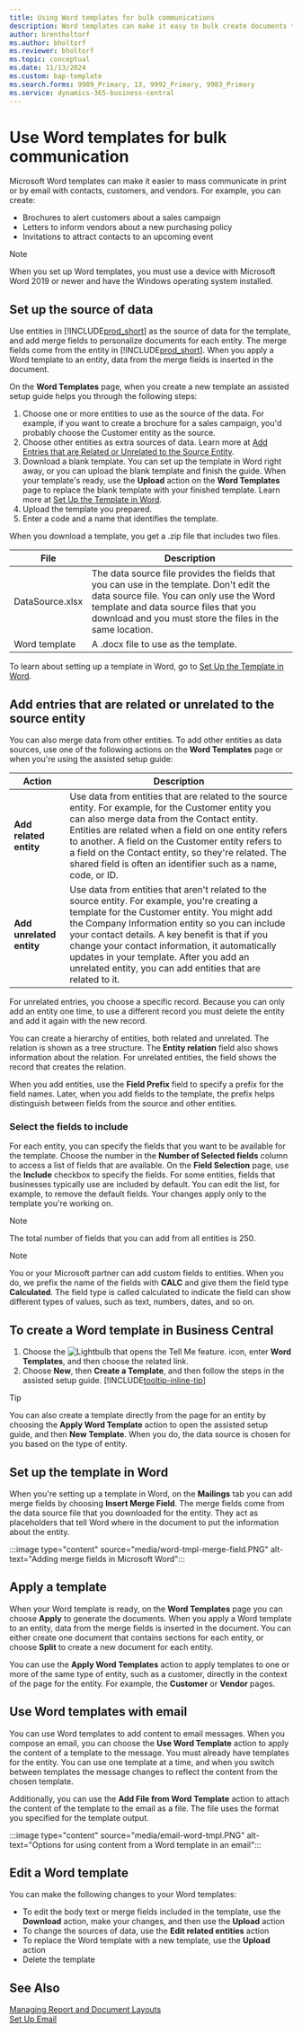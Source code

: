 ```yaml
---
title: Using Word templates for bulk communications
description: Word templates can make it easy to bulk create documents that are personalized for specific entities.
author: brentholtorf
ms.author: bholtorf
ms.reviewer: bholtorf
ms.topic: conceptual
ms.date: 11/13/2024
ms.custom: bap-template
ms.search.forms: 9989_Primary, 13, 9992_Primary, 9983_Primary
ms.service: dynamics-365-business-central
---
```


# Use Word templates for bulk communication

Microsoft Word templates can make it easier to mass communicate in print or by email with contacts, customers, and vendors. For example, you can create:

* Brochures to alert customers about a sales campaign
* Letters to inform vendors about a new purchasing policy
* Invitations to attract contacts to an upcoming event

> [!NOTE]
> When you set up Word templates, you must use a device with Microsoft Word 2019 or newer and have the Windows operating system installed.

## Set up the source of data

Use entities in [!INCLUDE[prod_short](includes/prod_short.md)] as the source of data for the template, and add merge fields to personalize documents for each entity. The merge fields come from the entity in [!INCLUDE[prod_short](includes/prod_short.md)]. When you apply a Word template to an entity, data from the merge fields is inserted in the document.

On the **Word Templates** page, when you create a new template an assisted setup guide helps you through the following steps:

1. Choose one or more entities to use as the source of the data. For example, if you want to create a brochure for a sales campaign, you'd probably choose the Customer entity as the source.
2. Choose other entities as extra sources of data. Learn more at [Add Entries that are Related or Unrelated to the Source Entity](#add-entries-that-are-related-or-unrelated-to-the-source-entity).
3. Download a blank template. You can set up the template in Word right away, or you can upload the blank template and finish the guide. When your template's ready, use the **Upload** action on the **Word Templates** page to replace the blank template with your finished template. Learn more at [Set Up the Template in Word](#set-up-the-template-in-word).
4. Upload the template you prepared.
5. Enter a code and a name that identifies the template.

When you download a template, you get a .zip file that includes two files.

|File  |Description  |
|---------|---------|
|DataSource.xlsx     | The data source file provides the fields that you can use in the template. Don't edit the data source file. You can only use the Word template and data source files that you download and you must store the files in the same location.     |
|Word template     | A .docx file to use as the template.        |

To learn about setting up a template in Word, go to [Set Up the Template in Word](#set-up-the-template-in-word).

## Add entries that are related or unrelated to the source entity

You can also merge data from other entities. To add other entities as data sources, use one of the following actions on the **Word Templates** page or when you're using the assisted setup guide:

|Action  |Description  |
|---------|---------|
|**Add related entity**  | Use data from entities that are related to the source entity. For example, for the Customer entity you can also merge data from the Contact entity. Entities are related when a field on one entity refers to another. A field on the Customer entity refers to a field on the Contact entity, so they're related. The shared field is often an identifier such as a name, code, or ID.        |
|**Add unrelated entity**| Use data from entities that aren't related to the source entity. For example, you're creating a template for the Customer entity. You might add the Company Information entity so you can include your contact details. A key benefit is that if you change your contact information, it automatically updates in your template. After you add an unrelated entity, you can add entities that are related to it.         |

For unrelated entries, you choose a specific record. Because you can only add an entity one time, to use a different record you must delete the entity and add it again with the new record.

You can create a hierarchy of entities, both related and unrelated. The relation is shown as a tree structure. The **Entity relation** field also shows information about the relation. For unrelated entities, the field shows the record that creates the relation.

When you add entities, use the **Field Prefix** field to specify a prefix for the field names. Later, when you add fields to the template, the prefix helps distinguish between fields from the source and other entities.

### Select the fields to include

For each entity, you can specify the fields that you want to be available for the template. Choose the number in the **Number of Selected fields** column to access a list of fields that are available. On the **Field Selection** page, use the **Include** checkbox to specify the fields. For some entities, fields that businesses typically use are included by default. You can edit the list, for example, to remove the default fields. Your changes apply only to the template you're working on.

> [!NOTE]
> The total number of fields that you can add from all entities is 250.

> [!NOTE]
> You or your Microsoft partner can add custom fields to entities. When you do, we prefix the name of the fields with **CALC** and give them the field type **Calculated**. The field type is called calculated to indicate the field can show different types of values, such as text, numbers, dates, and so on.

## To create a Word template in Business Central

1. Choose the ![Lightbulb that opens the Tell Me feature.](media/ui-search/search_small.png "Tell me what you want to do") icon, enter **Word Templates**, and then choose the related link.
2. Choose **New**, then **Create a Template**, and then follow the steps in the assisted setup guide. [!INCLUDE[tooltip-inline-tip](includes/tooltip-inline-tip_md.md)]

> [!TIP]
> You can also create a template directly from the page for an entity by choosing the **Apply Word Template** action to open the assisted setup guide, and then **New Template**. When you do, the data source is chosen for you based on the type of entity.

## Set up the template in Word

When you're setting up a template in Word, on the **Mailings** tab you can add merge fields by choosing **Insert Merge Field**. The merge fields come from the data source file that you downloaded for the entity. They act as placeholders that tell Word where in the document to put the information about the entity.

:::image type="content" source="media/word-tmpl-merge-field.PNG" alt-text="Adding merge fields in Microsoft Word":::

## Apply a template

When your Word template is ready, on the **Word Templates** page you can choose **Apply** to generate the documents. When you apply a Word template to an entity, data from the merge fields is inserted in the document. You can either create one document that contains sections for each entity, or choose **Split** to create a new document for each entity.

You can use the **Apply Word Templates** action to apply templates to one or more of the same type of entity, such as a customer, directly in the context of the page for the entity. For example, the **Customer** or **Vendor** pages.

## Use Word templates with email

You can use Word templates to add content to email messages. When you compose an email, you can choose the **Use Word Template** action to apply the content of a template to the message. You must already have templates for the entity. You can use one template at a time, and when you switch between templates the message changes to reflect the content from the chosen template.

Additionally, you can use the **Add File from Word Template** action to attach the content of the template to the email as a file. The file uses the format you specified for the template output.

:::image type="content" source="media/email-word-tmpl.PNG" alt-text="Options for using content from a Word template in an email":::

## Edit a Word template

You can make the following changes to your Word templates:

* To edit the body text or merge fields included in the template, use the **Download** action, make your changes, and then use the **Upload** action
* To change the sources of data, use the **Edit related entities** action
* To replace the Word template with a new template, use the **Upload** action
* Delete the template

## See Also

[Managing Report and Document Layouts](ui-manage-report-layouts.md)  
[Set Up Email](admin-how-setup-email.md)  
